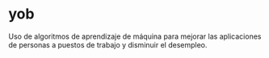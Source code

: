 # yob
Uso de algoritmos de aprendizaje de máquina para mejorar las aplicaciones de personas a puestos de trabajo y disminuir el desempleo.
